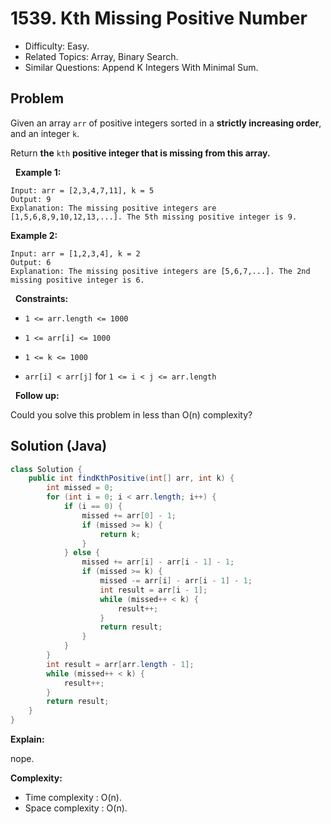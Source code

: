 # 1539. Kth Missing Positive Number

- Difficulty: Easy.
- Related Topics: Array, Binary Search.
- Similar Questions: Append K Integers With Minimal Sum.

## Problem

Given an array ```arr``` of positive integers sorted in a **strictly increasing order**, and an integer ```k```.

Return **the** ```kth``` ****positive** integer that is **missing** from this array.**

 
**Example 1:**

```
Input: arr = [2,3,4,7,11], k = 5
Output: 9
Explanation: The missing positive integers are [1,5,6,8,9,10,12,13,...]. The 5th missing positive integer is 9.
```

**Example 2:**

```
Input: arr = [1,2,3,4], k = 2
Output: 6
Explanation: The missing positive integers are [5,6,7,...]. The 2nd missing positive integer is 6.
```

 
**Constraints:**


	
- ```1 <= arr.length <= 1000```
	
- ```1 <= arr[i] <= 1000```
	
- ```1 <= k <= 1000```
	
- ```arr[i] < arr[j]``` for ```1 <= i < j <= arr.length```


 
**Follow up:**

Could you solve this problem in less than O(n) complexity?


## Solution (Java)

```java
class Solution {
    public int findKthPositive(int[] arr, int k) {
        int missed = 0;
        for (int i = 0; i < arr.length; i++) {
            if (i == 0) {
                missed += arr[0] - 1;
                if (missed >= k) {
                    return k;
                }
            } else {
                missed += arr[i] - arr[i - 1] - 1;
                if (missed >= k) {
                    missed -= arr[i] - arr[i - 1] - 1;
                    int result = arr[i - 1];
                    while (missed++ < k) {
                        result++;
                    }
                    return result;
                }
            }
        }
        int result = arr[arr.length - 1];
        while (missed++ < k) {
            result++;
        }
        return result;
    }
}
```

**Explain:**

nope.

**Complexity:**

* Time complexity : O(n).
* Space complexity : O(n).
